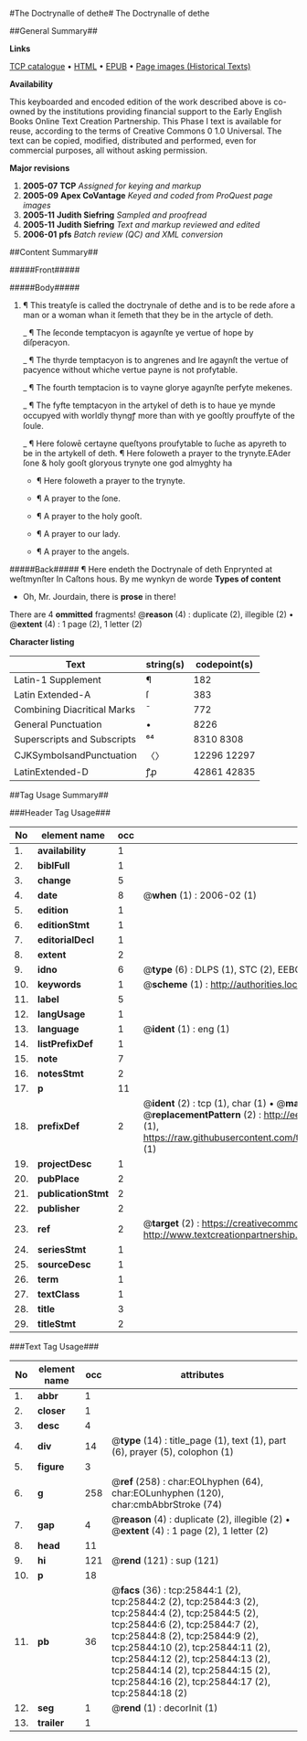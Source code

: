 #The Doctrynalle of dethe#
The Doctrynalle of dethe

##General Summary##

**Links**

[TCP catalogue](http://www.ota.ox.ac.uk/tcp/)  • 
[HTML](http://tei.it.ox.ac.uk/tcp/Texts-HTML/free/A20/A20520.html)  • 
[EPUB](http://tei.it.ox.ac.uk/tcp/Texts-EPUB/free/A20/A20520.epub) • 
[Page images (Historical Texts)](https://data.historicaltexts.jisc.ac.uk/view?pubId=eebo-22879039e&pageId=eebo-22879039e-25844-1)

**Availability**

This keyboarded and encoded edition of the
	       work described above is co-owned by the institutions
	       providing financial support to the Early English Books
	       Online Text Creation Partnership. This Phase I text is
	       available for reuse, according to the terms of Creative
	       Commons 0 1.0 Universal. The text can be copied,
	       modified, distributed and performed, even for
	       commercial purposes, all without asking permission.

**Major revisions**

1. __2005-07__ __TCP__ *Assigned for keying and markup*
1. __2005-09__ __Apex CoVantage__ *Keyed and coded from ProQuest page images*
1. __2005-11__ __Judith Siefring__ *Sampled and proofread*
1. __2005-11__ __Judith Siefring__ *Text and markup reviewed and edited*
1. __2006-01__ __pfs__ *Batch review (QC) and XML conversion*

##Content Summary##

#####Front#####

#####Body#####

1. ¶ This treatyſe is called the doctrynale of dethe and is to be rede afore a man or a woman whan it ſemeth that they be in the artycle of deth.

    _ ¶ The ſeconde temptacyon is agaynſte ye vertue of hope by diſperacyon.

    _ ¶ The thyrde temptacyon is to angrenes and Ire agaynſt the vertue of pacyence without whiche vertue payne is not profytable.

    _ ¶ The fourth temptacion is to vayne glorye agaynſte perfyte mekenes.

    _ ¶ The fyfte temptacyon in the artykel of deth is to haue ye mynde occupyed with worldly thyngꝭ more than with ye gooſtly prouffyte of the ſoule.

    _ ¶ Here folowē certayne queſtyons proufytable to ſuche as apyreth to be in the artykell of deth.
¶ Here foloweth a prayer to the trynyte.EAder ſone & holy gooſt gloryous trynyte one god almyghty ha
      * ¶ Here foloweth a prayer to the trynyte.

      * ¶ A prayer to the ſone.

      * ¶ A prayer to the holy gooſt.

      * ¶ A prayer to our lady.

      * ¶ A prayer to the angels.

#####Back#####
¶ Here endeth the Doctrynale of deth Enprynted at weſtmynſter In Caſtons hous. By me wynkyn de worde
**Types of content**

  * Oh, Mr. Jourdain, there is **prose** in there!

There are 4 **ommitted** fragments! 
 @__reason__ (4) : duplicate (2), illegible (2)  •  @__extent__ (4) : 1 page (2), 1 letter (2)

**Character listing**


|Text|string(s)|codepoint(s)|
|---|---|---|
|Latin-1 Supplement|¶|182|
|Latin Extended-A|ſ|383|
|Combining             Diacritical Marks|̄|772|
|General Punctuation|•|8226|
|Superscripts             and Subscripts|⁶⁴|8310 8308|
|CJKSymbolsandPunctuation|〈〉|12296 12297|
|LatinExtended-D|ꝭꝓ|42861 42835|

##Tag Usage Summary##

###Header Tag Usage###

|No|element name|occ|attributes|
|---|---|---|---|
|1.|__availability__|1||
|2.|__biblFull__|1||
|3.|__change__|5||
|4.|__date__|8| @__when__ (1) : 2006-02 (1)|
|5.|__edition__|1||
|6.|__editionStmt__|1||
|7.|__editorialDecl__|1||
|8.|__extent__|2||
|9.|__idno__|6| @__type__ (6) : DLPS (1), STC (2), EEBO-CITATION (1), OCLC (1), VID (1)|
|10.|__keywords__|1| @__scheme__ (1) : http://authorities.loc.gov/ (1)|
|11.|__label__|5||
|12.|__langUsage__|1||
|13.|__language__|1| @__ident__ (1) : eng (1)|
|14.|__listPrefixDef__|1||
|15.|__note__|7||
|16.|__notesStmt__|2||
|17.|__p__|11||
|18.|__prefixDef__|2| @__ident__ (2) : tcp (1), char (1)  •  @__matchPattern__ (2) : ([0-9\-]+):([0-9IVX]+) (1), (.+) (1)  •  @__replacementPattern__ (2) : http://eebo.chadwyck.com/downloadtiff?vid=$1&page=$2 (1), https://raw.githubusercontent.com/textcreationpartnership/Texts/master/tcpchars.xml#$1 (1)|
|19.|__projectDesc__|1||
|20.|__pubPlace__|2||
|21.|__publicationStmt__|2||
|22.|__publisher__|2||
|23.|__ref__|2| @__target__ (2) : https://creativecommons.org/publicdomain/zero/1.0/ (1), http://www.textcreationpartnership.org/docs/. (1)|
|24.|__seriesStmt__|1||
|25.|__sourceDesc__|1||
|26.|__term__|1||
|27.|__textClass__|1||
|28.|__title__|3||
|29.|__titleStmt__|2||


###Text Tag Usage###

|No|element name|occ|attributes|
|---|---|---|---|
|1.|__abbr__|1||
|2.|__closer__|1||
|3.|__desc__|4||
|4.|__div__|14| @__type__ (14) : title_page (1), text (1), part (6), prayer (5), colophon (1)|
|5.|__figure__|3||
|6.|__g__|258| @__ref__ (258) : char:EOLhyphen (64), char:EOLunhyphen (120), char:cmbAbbrStroke (74)|
|7.|__gap__|4| @__reason__ (4) : duplicate (2), illegible (2)  •  @__extent__ (4) : 1 page (2), 1 letter (2)|
|8.|__head__|11||
|9.|__hi__|121| @__rend__ (121) : sup (121)|
|10.|__p__|18||
|11.|__pb__|36| @__facs__ (36) : tcp:25844:1 (2), tcp:25844:2 (2), tcp:25844:3 (2), tcp:25844:4 (2), tcp:25844:5 (2), tcp:25844:6 (2), tcp:25844:7 (2), tcp:25844:8 (2), tcp:25844:9 (2), tcp:25844:10 (2), tcp:25844:11 (2), tcp:25844:12 (2), tcp:25844:13 (2), tcp:25844:14 (2), tcp:25844:15 (2), tcp:25844:16 (2), tcp:25844:17 (2), tcp:25844:18 (2)|
|12.|__seg__|1| @__rend__ (1) : decorInit (1)|
|13.|__trailer__|1||
